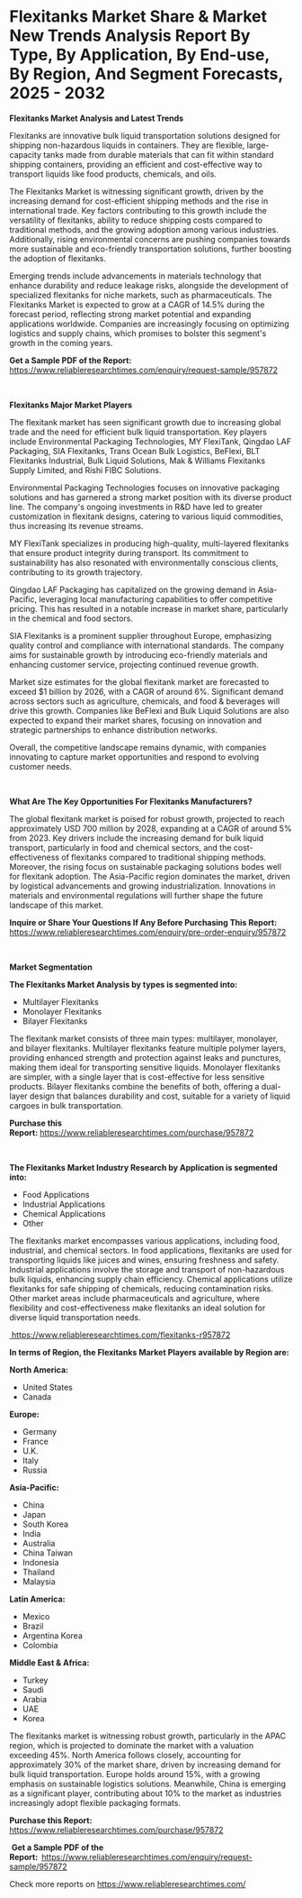 <p><h1>Flexitanks Market Share & Market New Trends Analysis Report By Type, By Application, By End-use, By Region, And Segment Forecasts, 2025 - 2032</h1></p><p><strong>Flexitanks Market Analysis and Latest Trends</strong></p>
<p><p>Flexitanks are innovative bulk liquid transportation solutions designed for shipping non-hazardous liquids in containers. They are flexible, large-capacity tanks made from durable materials that can fit within standard shipping containers, providing an efficient and cost-effective way to transport liquids like food products, chemicals, and oils. </p><p>The Flexitanks Market is witnessing significant growth, driven by the increasing demand for cost-efficient shipping methods and the rise in international trade. Key factors contributing to this growth include the versatility of flexitanks, ability to reduce shipping costs compared to traditional methods, and the growing adoption among various industries. Additionally, rising environmental concerns are pushing companies towards more sustainable and eco-friendly transportation solutions, further boosting the adoption of flexitanks.</p><p>Emerging trends include advancements in materials technology that enhance durability and reduce leakage risks, alongside the development of specialized flexitanks for niche markets, such as pharmaceuticals. The Flexitanks Market is expected to grow at a CAGR of 14.5% during the forecast period, reflecting strong market potential and expanding applications worldwide. Companies are increasingly focusing on optimizing logistics and supply chains, which promises to bolster this segment's growth in the coming years.</p></p>
<p><strong>Get a Sample PDF of the Report:&nbsp;</strong> <a href="https://www.reliableresearchtimes.com/enquiry/request-sample/957872?utm_campaign=3063&utm_medium=2&utm_source=Github&utm_content=ia&utm_term=02042025&utm_id=flexitanks">https://www.reliableresearchtimes.com/enquiry/request-sample/957872</a></p>
<p>&nbsp;</p>
<p><strong>Flexitanks Major Market Players</strong></p>
<p><p>The flexitank market has seen significant growth due to increasing global trade and the need for efficient bulk liquid transportation. Key players include Environmental Packaging Technologies, MY FlexiTank, Qingdao LAF Packaging, SIA Flexitanks, Trans Ocean Bulk Logistics, BeFlexi, BLT Flexitanks Industrial, Bulk Liquid Solutions, Mak & Williams Flexitanks Supply Limited, and Rishi FIBC Solutions.</p><p>Environmental Packaging Technologies focuses on innovative packaging solutions and has garnered a strong market position with its diverse product line. The company's ongoing investments in R&D have led to greater customization in flexitank designs, catering to various liquid commodities, thus increasing its revenue streams.</p><p>MY FlexiTank specializes in producing high-quality, multi-layered flexitanks that ensure product integrity during transport. Its commitment to sustainability has also resonated with environmentally conscious clients, contributing to its growth trajectory.</p><p>Qingdao LAF Packaging has capitalized on the growing demand in Asia-Pacific, leveraging local manufacturing capabilities to offer competitive pricing. This has resulted in a notable increase in market share, particularly in the chemical and food sectors.</p><p>SIA Flexitanks is a prominent supplier throughout Europe, emphasizing quality control and compliance with international standards. The company aims for sustainable growth by introducing eco-friendly materials and enhancing customer service, projecting continued revenue growth.</p><p>Market size estimates for the global flexitank market are forecasted to exceed $1 billion by 2026, with a CAGR of around 6%. Significant demand across sectors such as agriculture, chemicals, and food & beverages will drive this growth. Companies like BeFlexi and Bulk Liquid Solutions are also expected to expand their market shares, focusing on innovation and strategic partnerships to enhance distribution networks.</p><p>Overall, the competitive landscape remains dynamic, with companies innovating to capture market opportunities and respond to evolving customer needs.</p></p>
<p>&nbsp;</p>
<p><strong>What Are The Key Opportunities For Flexitanks Manufacturers?</strong></p>
<p><p>The global flexitank market is poised for robust growth, projected to reach approximately USD 700 million by 2028, expanding at a CAGR of around 5% from 2023. Key drivers include the increasing demand for bulk liquid transport, particularly in food and chemical sectors, and the cost-effectiveness of flexitanks compared to traditional shipping methods. Moreover, the rising focus on sustainable packaging solutions bodes well for flexitank adoption. The Asia-Pacific region dominates the market, driven by logistical advancements and growing industrialization. Innovations in materials and environmental regulations will further shape the future landscape of this market.</p></p>
<p><strong>Inquire or Share Your Questions If Any Before Purchasing This Report:</strong> <a href="https://www.reliableresearchtimes.com/enquiry/pre-order-enquiry/957872?utm_campaign=3063&utm_medium=2&utm_source=Github&utm_content=ia&utm_term=02042025&utm_id=flexitanks">https://www.reliableresearchtimes.com/enquiry/pre-order-enquiry/957872</a></p>
<p>&nbsp;</p>
<p><strong>Market Segmentation</strong></p>
<p><strong>The Flexitanks Market Analysis by types is segmented into:</strong></p>
<p><ul><li>Multilayer Flexitanks</li><li>Monolayer Flexitanks</li><li>Bilayer Flexitanks</li></ul></p>
<p><p>The flexitank market consists of three main types: multilayer, monolayer, and bilayer flexitanks. Multilayer flexitanks feature multiple polymer layers, providing enhanced strength and protection against leaks and punctures, making them ideal for transporting sensitive liquids. Monolayer flexitanks are simpler, with a single layer that is cost-effective for less sensitive products. Bilayer flexitanks combine the benefits of both, offering a dual-layer design that balances durability and cost, suitable for a variety of liquid cargoes in bulk transportation.</p></p>
<p><strong>Purchase this Report:&nbsp;</strong><a href="https://www.reliableresearchtimes.com/purchase/957872?utm_campaign=3063&utm_medium=2&utm_source=Github&utm_content=ia&utm_term=02042025&utm_id=flexitanks">https://www.reliableresearchtimes.com/purchase/957872</a></p>
<p>&nbsp;</p>
<p><strong>The Flexitanks Market Industry Research by Application is segmented into:</strong></p>
<p><ul><li>Food Applications</li><li>Industrial Applications</li><li>Chemical Applications</li><li>Other</li></ul></p>
<p><p>The flexitanks market encompasses various applications, including food, industrial, and chemical sectors. In food applications, flexitanks are used for transporting liquids like juices and wines, ensuring freshness and safety. Industrial applications involve the storage and transport of non-hazardous bulk liquids, enhancing supply chain efficiency. Chemical applications utilize flexitanks for safe shipping of chemicals, reducing contamination risks. Other market areas include pharmaceuticals and agriculture, where flexibility and cost-effectiveness make flexitanks an ideal solution for diverse liquid transportation needs.</p></p>
<p><a href="https://www.reliableresearchtimes.com/flexitanks-r957872?utm_campaign=3063&utm_medium=2&utm_source=Github&utm_content=ia&utm_term=02042025&utm_id=flexitanks">&nbsp;https://www.reliableresearchtimes.com/flexitanks-r957872</a></p>
<p><strong>In terms of Region, the Flexitanks Market Players available by Region are:</strong></p>
<p>
    <p> <strong> North America: </strong>
        <ul>
            <li>United States</li>
            <li>Canada</li>
        </ul>
        </p> 
    <p> <strong> Europe: </strong>
        <ul>
            <li>Germany</li>
            <li>France</li>
            <li>U.K.</li>
            <li>Italy</li>
            <li>Russia</li>
        </ul>
        </p> 
    <p> <strong> Asia-Pacific: </strong>
        <ul>
            <li>China</li>
            <li>Japan</li>
            <li>South Korea</li>
            <li>India</li>
            <li>Australia</li>
            <li>China Taiwan</li>
            <li>Indonesia</li>
            <li>Thailand</li>
            <li>Malaysia</li>
        </ul>
        </p> 
    <p> <strong> Latin America: </strong>
        <ul>
            <li>Mexico</li>
            <li>Brazil</li>
            <li>Argentina Korea</li>
            <li>Colombia</li>
        </ul>
        </p> 
    <p> <strong> Middle East & Africa: </strong>
        <ul>
            <li>Turkey</li>
            <li>Saudi</li>
            <li>Arabia</li>
            <li>UAE</li>
            <li>Korea</li>
        </ul>
    </p>
    </p>
<p><p>The flexitanks market is witnessing robust growth, particularly in the APAC region, which is projected to dominate the market with a valuation exceeding 45%. North America follows closely, accounting for approximately 30% of the market share, driven by increasing demand for bulk liquid transportation. Europe holds around 15%, with a growing emphasis on sustainable logistics solutions. Meanwhile, China is emerging as a significant player, contributing about 10% to the market as industries increasingly adopt flexible packaging formats.</p></p>
<p><strong>Purchase this Report: </strong><a href="https://www.reliableresearchtimes.com/purchase/957872?utm_campaign=3063&utm_medium=2&utm_source=Github&utm_content=ia&utm_term=02042025&utm_id=flexitanks">https://www.reliableresearchtimes.com/purchase/957872</a></p>
<p>&nbsp;<strong>Get a Sample PDF of the Report:&nbsp;&nbsp;</strong><a href="https://www.reliableresearchtimes.com/enquiry/request-sample/957872?utm_campaign=3063&utm_medium=2&utm_source=Github&utm_content=ia&utm_term=02042025&utm_id=flexitanks">https://www.reliableresearchtimes.com/enquiry/request-sample/957872</a></p>
<p><strong></strong></p>
<p>Check more reports on <a href="https://www.reliableresearchtimes.com/?utm_campaign=3063&utm_medium=2&utm_source=Github&utm_content=ia&utm_term=02042025&utm_id=flexitanks">https://www.reliableresearchtimes.com/</a></p>